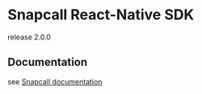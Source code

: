 # Snapcall React-Native SDK

release 2.0.0

## Documentation

see [Snapcall documentation](https://doc.snapcall.io/#react-native)
